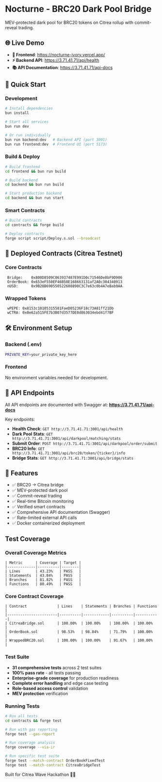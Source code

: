 # Nocturne - BRC20 Dark Pool Bridge

MEV-protected dark pool for BRC20 tokens on Citrea rollup with commit-reveal trading.

## 🌐 **Live Demo**

- **🚀 Frontend**: https://nocturne-ivory.vercel.app/
- **⚡ Backend API**: https://3.71.41.71/api/health
- **📚 API Documentation**: https://3.71.41.71/api-docs

## 🚀 Quick Start

### Development

```bash
# Install dependencies
bun install

# Start all services
bun run dev

# Or run individually
bun run backend:dev   # Backend API (port 3001)
bun run frontend:dev  # Frontend UI (port 5173)
```

### Build & Deploy

```bash
# Build frontend
cd frontend && bun run build

# Build backend
cd backend && bun run build

# Start production backend
cd backend && bun run start
```

### Smart Contracts

```bash
# Build contracts
cd contracts && forge build

# Deploy contracts
forge script script/Deploy.s.sol --broadcast
```

## 📝 Deployed Contracts (Citrea Testnet)

### Core Contracts

```
 Bridge:    0x800D8509C063937487E991D0c71546De8bF9D906
 OrderBook: 0x653eF550EF46B58E168663131af2A0c304340913
 nUSD:      0x9B28B690550522608890C3C7e63c0b4A7eBab9AA
```

### Wrapped Tokens

```
 wPEPE: 0x8153c10105315581FaeD05236F18c73A81ff21Db
 wCTRA: 0x0e62a515FE7b3B07d3577DE0d863034ebd41f7BF
```

## 🛠️ Environment Setup

### Backend (.env)

```bash
PRIVATE_KEY=your_private_key_here
```

### Frontend

No environment variables needed for development.

## 🔗 API Endpoints

All API endpoints are documented with Swagger at: **https://3.71.41.71/api-docs**

Key endpoints:

- **Health Check**: `GET http://3.71.41.71:3001/api/health`
- **Dark Pool Stats**: `GET http://3.71.41.71:3001/api/darkpool/matching/stats`
- **Submit Order**: `POST http://3.71.41.71:3001/api/darkpool/order/submit`
- **BRC20 Info**: `GET http://3.71.41.71:3001/api/brc20/token/{ticker}/info`
- **Bridge Stats**: `GET http://3.71.41.71:3001/api/bridge/stats`

## 🎯 Features

- ✅ BRC20 → Citrea bridge
- ✅ MEV-protected dark pool
- ✅ Commit-reveal trading
- ✅ Real-time Bitcoin monitoring
- ✅ Verified smart contracts
- ✅ Comprehensive API documentation (Swagger)
- ✅ Rate-limited external API calls
- ✅ Docker containerized deployment

## Test Coverage

### Overall Coverage Metrics

```
| Metric      | Coverage | Target |
|-------------|----------|--------|
| Lines       | 43.23%   | PASS   |
| Statements  | 43.84%   | PASS   |
| Branches    | 81.82%   | PASS   |
| Functions   | 80.49%   | PASS   |
```

### Core Contract Coverage

```
| Contract              | Lines    | Statements | Branches | Functions |
|-----------------------|----------|------------|----------|-----------|
| CitreaBridge.sol      | 100.00%  | 100.00%    | 100.00%  | 100.00%   |
| OrderBook.sol         | 98.53%   | 98.84%     | 71.79%   | 100.00%   |
| WrappedBRC20.sol      | 100.00%  | 100.00%    | 91.67%   | 100.00%   |
```

### Test Suite

- **31 comprehensive tests** across 2 test suites
- **100% pass rate** - all tests passing
- **Enterprise-grade coverage** for production readiness
- **Complete error handling** and edge case testing
- **Role-based access control** validation
- **MEV protection** verification

### Running Tests

```bash
# Run all tests
cd contracts && forge test

# Run with gas reporting
forge test --gas-report

# Run coverage analysis
forge coverage --via-ir

# Run specific test suite
forge test --match-contract OrderBookFixedTest
forge test --match-contract CitreaBridgeTest
```

Built for Citrea Wave Hackathon 🏄‍♂️
